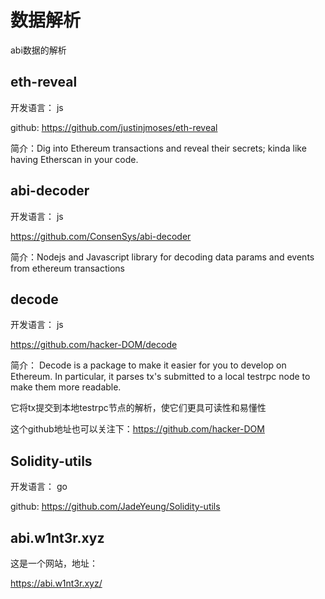 # 数据解析

abi数据的解析

## eth-reveal

开发语言： js

github: https://github.com/justinjmoses/eth-reveal

简介：Dig into Ethereum transactions and reveal their secrets; kinda like having Etherscan in your code.


## abi-decoder

开发语言： js

https://github.com/ConsenSys/abi-decoder

简介：Nodejs and Javascript library for decoding data params and events from ethereum transactions


## decode

开发语言： js

https://github.com/hacker-DOM/decode

简介： Decode is a package to make it easier for you to develop on Ethereum. In particular, it parses tx's submitted to a local testrpc node to make them more readable.

它将tx提交到本地testrpc节点的解析，使它们更具可读性和易懂性

这个github地址也可以关注下：https://github.com/hacker-DOM

## Solidity-utils

开发语言： go

github: https://github.com/JadeYeung/Solidity-utils


## abi.w1nt3r.xyz

这是一个网站，地址：

https://abi.w1nt3r.xyz/